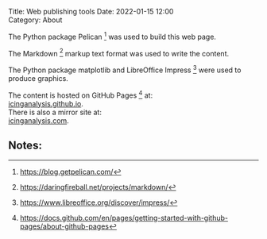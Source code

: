 Title: Web publishing tools
Date: 2022-01-15 12:00  
Category: About  
<!--summary: Pelican, Markdown, LibreOffice Impress, and GitHub Pages-->

The Python package Pelican [^1] was used to build this web page.

The Markdown [^2] markup text format was used to write the content.

The Python package matplotlib and LibreOffice Impress [^3] were used to produce graphics.

The content is hosted on GitHub Pages [^4] at:  
[icinganalysis.github.io](https://icinganalysis.github.io/).  
There is also a mirror site at:  
[icinganalysis.com](https://icinganalysis.com/). 

## Notes:
[^1]: https://blog.getpelican.com/  
[^2]: https://daringfireball.net/projects/markdown/  
[^3]: https://www.libreoffice.org/discover/impress/  
[^4]: https://docs.github.com/en/pages/getting-started-with-github-pages/about-github-pages  
